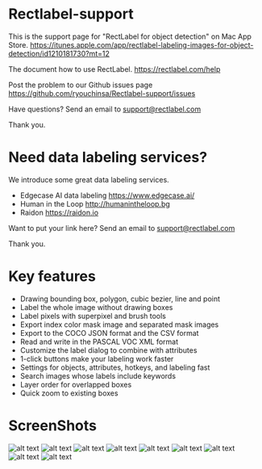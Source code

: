 # Rectlabel-support
This is the support page for "RectLabel for object detection" on Mac App Store.
https://itunes.apple.com/app/rectlabel-labeling-images-for-object-detection/id1210181730?mt=12

The document how to use RectLabel.
https://rectlabel.com/help

Post the problem to our Github issues page
https://github.com/ryouchinsa/Rectlabel-support/issues

Have questions? Send an email to support@rectlabel.com

Thank you.

# Need data labeling services?
We introduce some great data labeling services.

- Edgecase AI data labeling https://www.edgecase.ai/
- Human in the Loop http://humanintheloop.bg
- Raidon https://raidon.io

Want to put your link here? Send an email to support@rectlabel.com

Thank you.

# Key features
- Drawing bounding box, polygon, cubic bezier, line and point
- Label the whole image without drawing boxes
- Label pixels with superpixel and brush tools
- Export index color mask image and separated mask images
- Export to the COCO JSON format and the CSV format
- Read and write in the PASCAL VOC XML format
- Customize the label dialog to combine with attributes
- 1-click buttons make your labeling work faster
- Settings for objects, attributes, hotkeys, and labeling fast
- Search images whose labels include keywords
- Layer order for overlapped boxes
- Quick zoom to existing boxes

# ScreenShots
![alt text](https://static.rectlabel.com/waysify_app/img/draw.jpg?)
![alt text](https://static.rectlabel.com/waysify_app/img/edit_points.jpg?)
![alt text](https://static.rectlabel.com/waysify_app/img/mask.jpg?)
![alt text](https://static.rectlabel.com/waysify_app/img/pixels.jpg?)
![alt text](https://static.rectlabel.com/waysify_app/img/dialog.jpg??)
![alt text](https://static.rectlabel.com/waysify_app/img/1-click.jpg?)
![alt text](https://static.rectlabel.com/waysify_app/img/objects.jpg???)
![alt text](https://static.rectlabel.com/waysify_app/img/search.jpg?)
![alt text](https://static.rectlabel.com/waysify_app/img/focus.jpg?)

